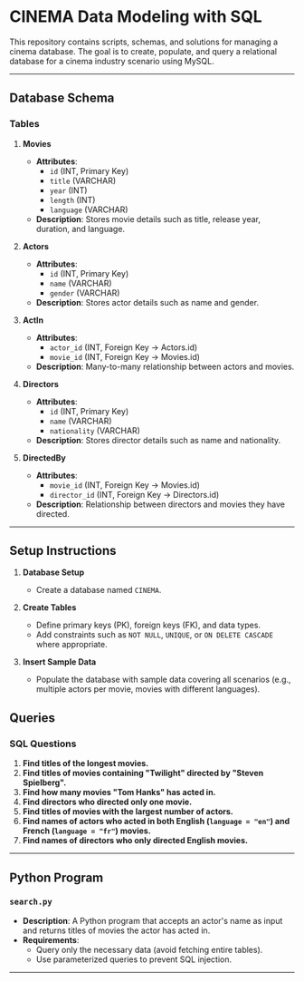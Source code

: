 # CINEMA Data Modeling with SQL

This repository contains scripts, schemas, and solutions for managing a cinema database. The goal is to create, populate, and query a relational database for a cinema industry scenario using MySQL.

---

## Database Schema

### Tables

1. **Movies**
   - **Attributes**:
     - `id` (INT, Primary Key)
     - `title` (VARCHAR)
     - `year` (INT)
     - `length` (INT)
     - `language` (VARCHAR)
   - **Description**: Stores movie details such as title, release year, duration, and language.

2. **Actors**
   - **Attributes**:
     - `id` (INT, Primary Key)
     - `name` (VARCHAR)
     - `gender` (VARCHAR)
   - **Description**: Stores actor details such as name and gender.

3. **ActIn**
   - **Attributes**:
     - `actor_id` (INT, Foreign Key → Actors.id)
     - `movie_id` (INT, Foreign Key → Movies.id)
   - **Description**: Many-to-many relationship between actors and movies.

4. **Directors**
   - **Attributes**:
     - `id` (INT, Primary Key)
     - `name` (VARCHAR)
     - `nationality` (VARCHAR)
   - **Description**: Stores director details such as name and nationality.

5. **DirectedBy**
   - **Attributes**:
     - `movie_id` (INT, Foreign Key → Movies.id)
     - `director_id` (INT, Foreign Key → Directors.id)
   - **Description**: Relationship between directors and movies they have directed.

---

## Setup Instructions

1. **Database Setup**
   - Create a database named `CINEMA`.

2. **Create Tables**
   - Define primary keys (PK), foreign keys (FK), and data types.
   - Add constraints such as `NOT NULL`, `UNIQUE`, or `ON DELETE CASCADE` where appropriate.

3. **Insert Sample Data**
   - Populate the database with sample data covering all scenarios (e.g., multiple actors per movie, movies with different languages).


## Queries

### SQL Questions

1. **Find titles of the longest movies.**
2. **Find titles of movies containing "Twilight" directed by "Steven Spielberg".**
3. **Find how many movies "Tom Hanks" has acted in.**
4. **Find directors who directed only one movie.**
5. **Find titles of movies with the largest number of actors.**
6. **Find names of actors who acted in both English (`language = "en"`) and French (`language = "fr"`) movies.**
7. **Find names of directors who only directed English movies.**

---

## Python Program

### `search.py`

- **Description**: A Python program that accepts an actor's name as input and returns titles of movies the actor has acted in.
- **Requirements**:
  - Query only the necessary data (avoid fetching entire tables).
  - Use parameterized queries to prevent SQL injection.

---
